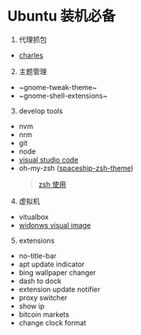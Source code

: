 # Ubuntu 装机必备

1. 代理抓包

* [charles](https://www.charlesproxy.com/)

2. 主题管理

* ~gnome-tweak-theme~
* ~gnome-shell-extensions~

3. develop tools

* nvm
* nrm
* git
* node
* [visual studio code](https://code.visualstudio.com/)
* oh-my-zsh ([spaceship-zsh-theme](https://github.com/denysdovhan/spaceship-zsh-theme))
  > [zsh 使用](https://zhuanlan.zhihu.com/mactalk/19556676)

4. 虚拟机

* vitualbox
* [widonws visual image](https://developer.microsoft.com/en-us/microsoft-edge/tools/vms/)

5. extensions

* no-title-bar
* apt update indicator
* bing wallpaper changer
* dash to dock
* extension update notifier
* proxy switcher
* show ip
* bitcoin markets
* change clock format
